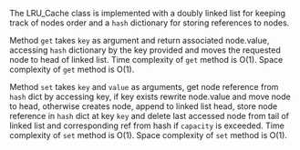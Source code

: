 
The LRU_Cache class is implemented with a doubly linked list for keeping track of nodes order and a `hash` dictionary for storing references to nodes.

Method `get` takes `key` as argument and return associated node.value, accessing `hash` dictionary by the key provided and moves the requested node to head of linked list.
Time complexity of `get` method is O(1).
Space complexity of `get` method is O(1).

Method `set` takes `key` and `value` as arguments, get node reference from `hash` dict by accessing key, if key exists rewrite node.value and move node to head, otherwise creates node, append to linked list head, store node reference in `hash` dict at key `key` and delete last accessed node from tail of linked list and corresponding ref from hash if `capacity` is exceeded.
Time complexity of `set` method is O(1).
Space complexity of `set` method is O(1).
